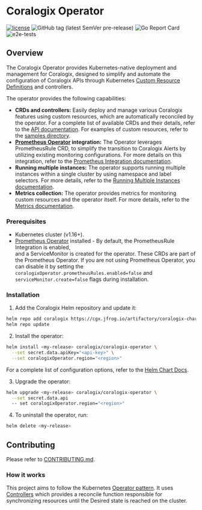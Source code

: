 # Coralogix Operator
[![license](https://img.shields.io/github/license/coralogix/coralogix-operator.svg)](https://raw.githubusercontent.com/coralogix/coralogix-operator/main/LICENSE)
![GitHub tag (latest SemVer pre-release)](https://img.shields.io/github/v/tag/coralogix/coralogix-operator.svg?include_prereleases&style=plastic)
![Go Report Card](https://goreportcard.com/badge/github.com/coralogix/coralogix-operator)
![e2e-tests](https://github.com/coralogix/coralogix-operator/actions/workflows/e2e-tests.yaml/badge.svg?style=plastic)

## Overview
The Coralogix Operator provides Kubernetes-native deployment and management for Coralogix, designed to simplify and automate the configuration of Coralogix APIs through Kubernetes [Custom Resource Definitions](https://kubernetes.io/docs/concepts/extend-kubernetes/api-extension/custom-resources/) and controllers.

The operator provides the following capabilities:
- **CRDs and controllers:** Easily deploy and manage various Coralogix features using custom resources, which are automatically reconciled by the operator.
  For a complete list of available CRDs and their details, refer to the [API documentation](https://github.com/coralogix/coralogix-operator/tree/main/docs/api.md).
  For examples of custom resources, refer to the [samples directory](https://github.com/coralogix/coralogix-operator/tree/main/config/samples).
- **[Prometheus Operator](https://prometheus-operator.dev/) integration:** The Operator leverages PrometheusRule CRD,
  to simplify the transition to Coralogix Alerts by utilizing existing monitoring configurations.
  For more details on this integration, refer to the [Prometheus Integration documentation](https://github.com/coralogix/coralogix-operator/tree/main/docs/prometheus-integration.md).
- **Running multiple instances:** The operator supports running multiple instances within a single cluster by using namespace and label selectors.
  For more details, refer to the [Running Multiple Instances documentation](https://github.com/coralogix/coralogix-operator/tree/main/docs/multi-instance-operator.md).
- **Metrics collection:** The operator provides metrics for monitoring custom resources and the operator itself.
  For more details, refer to the [Metrics documentation](https://github.com/coralogix/coralogix-operator/tree/main/docs/metrics.md).

### Prerequisites
- Kubernetes cluster (v1.16+).
- [Prometheus Operator](https://prometheus-operator.dev/) installed - By default, the PrometheusRule Integration is enabled,  
  and a ServiceMonitor is created for the operator. These CRDs are part of the Prometheus Operator.
  If you are not using Prometheus Operator, you can disable it by setting the 
  `coralogixOperator.prometheusRules.enabled=false` and `serviceMonitor.create=false` flags during installation.

### Installation
1. Add the Coralogix Helm repository and update it:
```sh
helm repo add coralogix https://cgx.jfrog.io/artifactory/coralogix-charts-virtual
helm repo update
```

2. Install the operator:
```sh
helm install <my-release> coralogix/coralogix-operator \
  --set secret.data.apiKey="<api-key>" \
  --set coralogixOperator.region="<region>"
```
For a complete list of configuration options, refer to the [Helm Chart Docs](./charts/coralogix-operator/README.md).

3. Upgrade the operator:
```sh  
helm upgrade <my-release> coralogix/coralogix-operator \
  --set secret.data.api
  -- set coralogixOperator.region="<region>"
```

4. To uninstall the operator, run:
```sh
helm delete <my-release>
```

## Contributing
Please refer to [CONTRIBUTING.md](CONTRIBUTING.md).

### How it works
This project aims to follow the Kubernetes [Operator pattern](https://kubernetes.io/docs/concepts/extend-kubernetes/operator/).
It uses [Controllers](https://kubernetes.io/docs/concepts/architecture/controller/) which provides a reconcile function responsible for synchronizing resources until the Desired state is reached on the cluster.